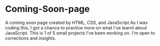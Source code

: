 # Coming-Soon-page
A coming soon page created by HTML, CSS, and JavaScript
As I was coding this, I got a chance to practice more on what I've learnt about JavaScript. This is 1 of 5 small projects I've been working on. 
I'm open to corrections and insights.

